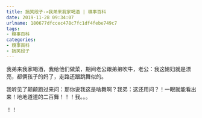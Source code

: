 ```yaml
---
title: 搞笑段子->我弟来我家喝酒 | 糗事百科
date: 2019-11-28 09:34:07
urlname: 180677dfccec478c7fc1df4febe749c7
tags: 
- 糗事百科
categories:
- 糗事百科
- 搞笑段子
---
```

我弟来我家喝酒，我给他们做菜，期间老公跟弟弟吹牛，老公：我这媳妇就是漂亮，都俩孩子的妈了，走路还跟跳舞似的。

我听见了颠颠跑过来问：那你说我这是啥舞啊？我弟：这还用问？！一眼就能看出来！地地道道的二百舞！！！我。。。

！！


